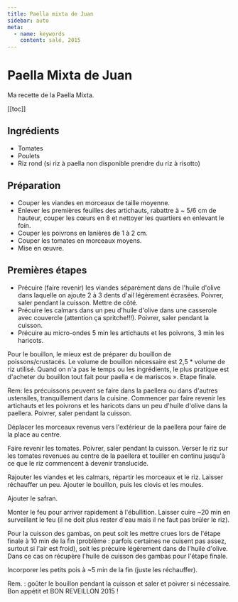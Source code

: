 ```yaml
---
title: Paella mixta de Juan
sidebar: auto
meta:
  - name: keywords
    content: salé, 2015
---
```


# Paella Mixta de Juan

Ma recette de la Paella Mixta.

[[toc]]

## Ingrédients

- Tomates
- Poulets
- Riz rond (si riz à paella non disponible prendre du riz à risotto)

## Préparation

- Couper les viandes en morceaux de taille moyenne.
- Enlever les premières feuilles des artichauts, rabattre à ~ 5/6 cm de hauteur, couper les cœurs en 8 et nettoyer les quartiers en enlevant le foin.
- Couper les poivrons en lanières de 1 à 2 cm.
- Couper les tomates en morceaux moyens.
- Mise en œuvre.

## Premières étapes

- Précuire (faire revenir) les viandes séparément dans de l'huile d'olive dans laquelle on ajoute 2 à 3 dents d'ail légèrement écrasées. Poivrer, saler pendant la cuisson. Mettre de côté.
- Précuire les calmars dans un peu d'huile d'olive dans une casserole avec couvercle (attention ça spritche!!!). Poivrer, saler pendant la cuisson.
- Précuire au micro-ondes 5 min les artichauts et les poivrons, 3 min les haricots.

Pour le bouillon, le mieux est de préparer du bouillon de poissons/crustacés. Le volume de bouillon nécessaire est 2,5 * volume de riz utilisé. Quand on n'a pas le temps ou les ingrédients, le plus pratique est d'acheter du bouillon tout fait pour paella « de mariscos ».
Etape finale.

Rem: les précuissons peuvent se faire dans la paellera ou dans d'autres ustensiles, tranquillement dans la cuisine.
Commencer par faire revenir les artichauts et les poivrons et les haricots dans un peu d'huile d'olive dans la paellera. Poivrer, saler pendant la cuisson.

Déplacer les morceaux revenus vers l'extérieur de la paellera pour faire de la place au centre.

Faire revenir les tomates. Poivrer, saler pendant la cuisson.
Verser le riz sur les tomates revenues au centre de la paellera et touiller en continu jusqu'à ce que le riz commencent à devenir translucide.

Rajouter les viandes et les calmars, répartir les morceaux et le riz. Laisser réchauffer un peu. Ajouter le bouillon, puis les clovis et les moules.

Ajouter le safran.

Monter le feu pour arriver rapidement à l'ébullition.
Laisser cuire ~20 min en surveillant le feu (il ne doit plus rester d'eau mais il ne faut pas brûler le riz).

Pour la cuisson des gambas, on peut soit les mettre crues lors de l'étape finale à 10 min de la fin (problème : parfois certaines ne cuisent pas assez, surtout si l'air est froid), soit les précuire légèrement dans de l'huile d'olive. Dans ce cas on récupère l'huile de cuisson des gambas pour l'étape finale.

Incorporer les petits pois à ~5 min de la fin (juste les réchauffer).

Rem. : goûter le bouillon pendant la cuisson et saler et poivrer si nécessaire. Bon appétit et BON REVEILLON 2015 !
